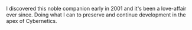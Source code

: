 I discovered this noble companion early in 2001 and it's been a love-affair ever since. Doing what I can to preserve and continue development in the apex of Cybernetics.
